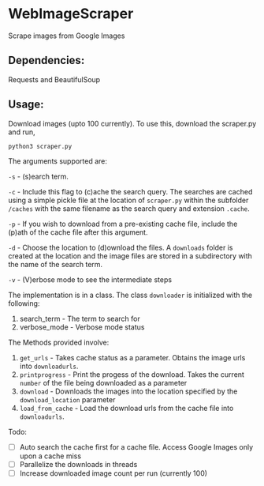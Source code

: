 # WebImageScraper

Scrape images from Google Images

## Dependencies:
Requests and BeautifulSoup

## Usage:
Download images (upto 100 currently). To use this, download the scraper.py and run,

`python3 scraper.py`

The arguments supported are:

`-s`	-	(s)earch term.

`-c`	-	Include this flag to (c)ache the search query. The searches are cached using a simple pickle file at the location of `scraper.py` within the subfolder `/caches` with the same filename as the search query and extension `.cache`.

`-p`	-	If you wish to download from a pre-existing cache file, include the (p)ath of the cache file after this argument.

`-d`	-	Choose the location to (d)ownload the files. A `downloads` folder is created at the location and the image files are stored in a subdirectory with the name of the search term. 

`-v`	-	(V)erbose mode to see the intermediate steps

The implementation is in a class. The class `downloader` is initialized with the following:

1. search_term	-	The term to search for
2. verbose_mode	-	Verbose mode status

The Methods provided involve:

1. `get_urls`	-	Takes cache status as a parameter. Obtains the image urls into `downloadurls`.
2. `printprogress`	-	Print the progess of the download. Takes the current `number` of the file being downloaded as a parameter
3. `download` - Downloads the images into the location specified by the `download_location` parameter
4. `load_from_cache`	-	Load the download urls from the cache file into `downloadurls`.

Todo:
- [ ] Auto search the cache first for a cache file. Access Google Images only upon a cache miss
- [ ] Parallelize the downloads in threads
- [ ] Increase downloaded image count per run (currently 100)